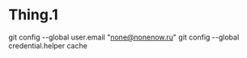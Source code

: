 # Thing.1 
git config --global user.email "none@nonenow.ru"
git config --global credential.helper cache 
